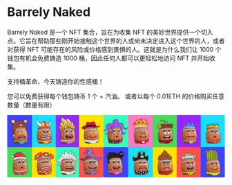 # Barrely Naked

Barrely Naked 是一个 NFT 集合，旨在为收集 NFT 的美妙世界提供一个切入点。它旨在帮助那些刚开始接触这个世界的人或尚未决定进入这个世界的人，或者对获得 NFT 可能存在的风险或价格感到畏惧的人。这就是为什么我们让 1000 个钱包有机会免费铸造 1000 桶，因此任何人都可以更轻松地访问 NFT 并开始收集。

支持桶革命，今天铸造你的性感桶！

您可以免费获得每个钱包铸币 1 个 + 汽油。 或者以每个 0.01ETH 的价格购买任意数量（数量有限）

![nft](unnamed.png)
